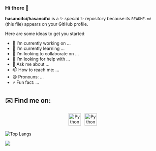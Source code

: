 
### Hi there 👋


**hasancifci/hasancifci** is a ✨ _special_ ✨ repository because its `README.md` (this file) appears on your GitHub profile.

Here are some ideas to get you started:

- 🔭 I’m currently working on ...
- 🌱 I’m currently learning ...
- 👯 I’m looking to collaborate on ...
- 🤔 I’m looking for help with ...
- 💬 Ask me about ...
- 📫 How to reach me: ...
- 😄 Pronouns: ...
- ⚡ Fun fact: ...

## ✉️ Find me on:


<p align="center">
 <a href="https://linkedin.com/in/hasanc" target="_blank" rel="noopener noreferrer"> <img src="https://user-images.githubusercontent.com/36739258/123174528-eeaeb580-d488-11eb-9b2f-d24e19eade61.png" alt="Python" height="40" style="vertical-align:top; margin:4px"></a>
 <a href="mailto:hhasancifci@gmail.com"> <img src="https://cdn.jsdelivr.net/npm/simple-icons@v3/icons/gmail.svg" alt="Python" height="40" style="vertical-align:top; margin:4px"></a>
</p>

![Top Langs](https://github-readme-stats.vercel.app/api/top-langs/?username=hasancifci&theme=tokyonight)

<img src="https://github-readme-stats.vercel.app/api?username=hasancifci&&show_icons=true&title_color=ffffff&icon_color=bb2acf&text_color=daf7dc&bg_color=151515">
